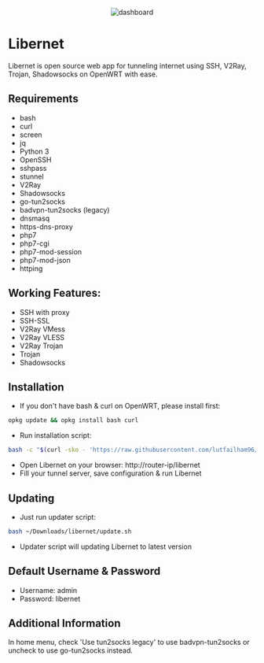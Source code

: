 <p align="center">
  <img src="https://i.ibb.co/TwD8Vyy/Screenshot-from-2021-03-18-21-24-17.png" alt="dashboard" />
</p>

# Libernet
Libernet is open source web app for tunneling internet using SSH, V2Ray, Trojan, Shadowsocks on OpenWRT with ease.

## Requirements
- bash
- curl
- screen
- jq
- Python 3
- OpenSSH
- sshpass
- stunnel
- V2Ray
- Shadowsocks
- go-tun2socks
- badvpn-tun2socks (legacy)
- dnsmasq
- https-dns-proxy
- php7
- php7-cgi
- php7-mod-session
- php7-mod-json
- httping

## Working Features:
- SSH with proxy
- SSH-SSL
- V2Ray VMess
- V2Ray VLESS
- V2Ray Trojan
- Trojan
- Shadowsocks

## Installation
- If you don't have bash & curl on OpenWRT, please install first:
```sh
opkg update && opkg install bash curl
```
- Run installation script:
```sh
bash -c "$(curl -sko - 'https://raw.githubusercontent.com/lutfailham96/libernet/master/install.sh')"
```
- Open Libernet on your browser: http://router-ip/libernet
- Fill your tunnel server, save configuration & run Libernet

## Updating
- Just run updater script:
```sh
bash ~/Downloads/libernet/update.sh
```
- Updater script will updating Libernet to latest version

## Default Username & Password
- Username: admin
- Password: libernet

## Additional Information
In home menu, check 'Use tun2socks legacy' to use badvpn-tun2socks or uncheck to use go-tun2socks instead.
